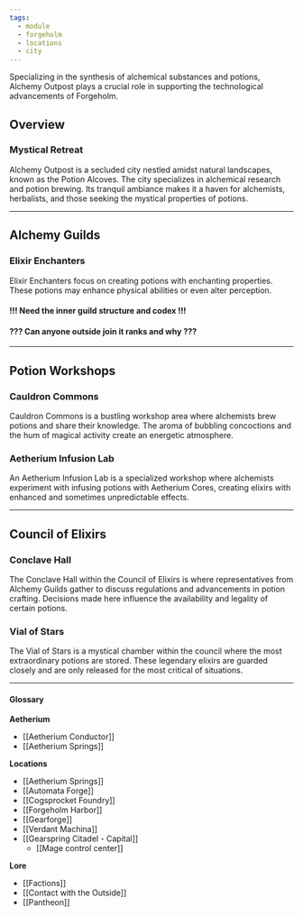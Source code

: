 ```yaml
---
tags:
  - module
  - forgeholm
  - locations
  - city
---
```

Specializing in the synthesis of alchemical substances and potions, Alchemy Outpost plays a crucial role in supporting the technological advancements of Forgeholm.

## Overview
### Mystical Retreat
Alchemy Outpost is a secluded city nestled amidst natural landscapes, known as the Potion Alcoves. The city specializes in alchemical research and  potion brewing. Its tranquil ambiance makes it a haven for alchemists, herbalists, and those seeking the mystical properties of potions.

---
## Alchemy Guilds
### Elixir Enchanters
Elixir Enchanters focus on creating potions with enchanting properties. These potions may enhance physical abilities or even alter perception.
#### !!! Need the inner guild structure and codex !!!
#### ??? Can anyone outside join it ranks and why ???
---
## Potion Workshops
### Cauldron Commons
Cauldron Commons is a bustling workshop area where alchemists brew potions and share their knowledge. The aroma of bubbling concoctions and the hum of magical activity create an energetic atmosphere.
### Aetherium Infusion Lab
An Aetherium Infusion Lab is a specialized workshop where alchemists experiment with infusing potions with Aetherium Cores, creating elixirs with enhanced and sometimes unpredictable effects.

---
## Council of Elixirs
### Conclave Hall
The Conclave Hall within the Council of Elixirs is where representatives from Alchemy Guilds gather to discuss regulations and advancements in potion crafting. Decisions made here influence the availability and legality of certain potions.
### Vial of Stars
The Vial of Stars is a mystical chamber within the council where the most extraordinary potions are stored. These legendary elixirs are guarded closely and are only released for the most critical of situations.

---
#### Glossary
**Aetherium**
- [[Aetherium Conductor]]
- [[Aetherium Springs]]

**Locations**
 - [[Aetherium Springs]]
 - [[Automata Forge]]
 - [[Cogsprocket Foundry]]
 - [[Forgeholm Harbor]]
 - [[Gearforge]]
 - [[Verdant Machina]]
 - [[Gearspring Citadel - Capital]]
	 - [[Mage control center]]

**Lore**
- [[Factions]]
- [[Contact with the Outside]]
- [[Pantheon]]

